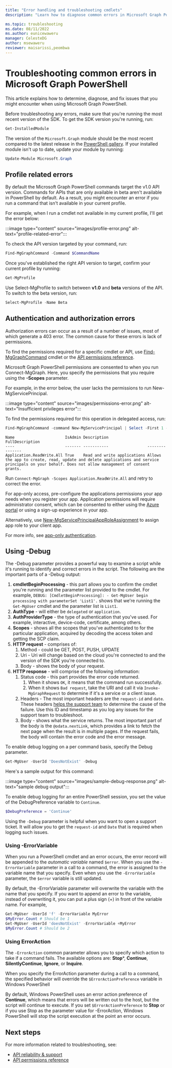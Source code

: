 ```yaml
---
title: "Error handling and troubleshooting cmdlets"
description: "Learn how to diagnose common errors in Microsoft Graph PowerShell"

ms.topic: troubleshooting
ms.date: 08/11/2022
ms.author: eunicewaweru
manager: CelesteDG
author: msewaweru
reviewer: maisarissi,peombwa
---
```


# Troubleshooting common errors in Microsoft Graph PowerShell

This article explains how to determine, diagnose, and fix issues that you might encounter when using Microsoft Graph PowerShell.

Before troubleshooting any errors, make sure that you're running the most recent version of the SDK. To get the SDK version you're running, run:

```powershell
Get-InstalledModule
```

The version of the `Microsoft.Graph` module should be the most recent compared to the latest release in the [PowerShell gallery](https://www.powershellgallery.com/packages/Microsoft.Graph). If your installed module isn't up to date, update your module by running:

```PowerShell
Update-Module Microsoft.Graph
```

## Profile related errors

By default the Microsoft Graph PowerShell commands target the v1.0 API version. Commands for APIs that are only available in beta aren't available in PowerShell by default. As a result, you might encounter an error if you run a command that isn't available in your current profile.

For example, when I run a cmdlet not available in my current profile, I'll get the error below:

:::image type="content" source="images/profile-error.png" alt-text="profile-related-error"::: 

To check the API version targeted by your command, run:

```powershell
Find-MgGraphCommand -Command $CommandName
```

Once you've established the right API version to target, confirm your current profile by running:

```powershell
Get-MgProfile
```

Use Select-MgProfile to switch between **v1.0** and **beta** versions of the API. To switch to the beta version, run:

```powershell
Select-MgProfile -Name Beta
```

## Authentication and authorization errors

Authorization errors can occur as a result of a number of issues, most of which generate a 403 error. The common cause for these errors is lack of permissions.

To find the permissions required for a specific cmdlet or API, use [Find-MgGraphCommand](find-mg-graph-command.md) cmdlet or the [API permissions reference](/graph/permissions-reference).

Microsoft Graph PowerShell permissions are consented to when you run Connect-MgGraph. Here, you specify the permissions that you require using the **-Scopes** parameter.

For example, in the error below, the user lacks the permissions to run New-MgServicePrincipal.

:::image type="content" source="images/permissions-error.png" alt-text="Insufficient privileges error":::

To find the permissions required for this operation in delegated access, run:

```powershell
Find-MgGraphCommand -command New-MgServicePrincipal | Select -First 1 -ExpandProperty Permissions
```

```Output
Name                      IsAdmin Description                 FullDescription
----                      ------- -----------                 ---------------
Application.ReadWrite.All True    Read and write applications Allows the app to create, read, update and delete applications and service principals on your behalf. Does not allow management of consent grants.
```

Run `Connect-MgGraph -Scopes Application.ReadWrite.All` and retry to correct the error.

For app-only access, pre-configure the applications permissions your app needs when you register your app. Application permissions will require administrator consent, which can be consented to either using the [Azure portal](/graph/auth-v2-service) or using a sign-up experience in your app.

Alternatively, use [New-MgServicePrincipalAppRoleAssignment](/powershell/module/microsoft.graph.applications/new-mgserviceprincipalapproleassignment) to assign app role to your client app.

For more info, see [app-only authentication](app-only.md).

## Using -Debug

The -Debug parameter provides a powerful way to examine a script while it's running to identify and correct errors in the script. The following are the important parts of a -Debug output:

1. **cmdletBeginProcessing** - this part allows you to confirm the cmdlet you're running and the parameter list provided to the cmdlet. For example, `DEBUG: [CmdletBeginProcessing]: - Get-MgUser begin processing with parameterSet 'List1'.` shows that we're running the `Get-MgUser` cmdlet and the parameter list is `List1`.
1. **AuthType** - will either be `delegated` or `application`.
1. **AuthProviderType** - the type of authentication that you've used. For example, interactive, device-code, certificate, among others.
1. **Scopes** - shows all the scopes that you've authenticated to for the particular application, acquired by decoding the access token and getting the SCP claim.
1. **HTTP request** - comprises of:
    1. Method - could be GET, POST, PUSH, UPDATE
    1. Uri - Uri will change based on the cloud you're connected to and the version of the SDK you're connected to.
    1. Body - shows the body of your request.
1. **HTTP response** - will comprise of the following information:
    1. Status code - this part provides the error code returned.
        1. When it shows `OK`, it means that the command run successfully.
        1. When it shows `Bad request`, take the URI and call it via `Invoke-MgGraphRequest` to determine if it's a service or a client issue.
    1. Headers - The most important headers are the `request-id` and `date`. These headers [helps the support team](/graph/best-practices-concept#reliability-and-support) to determine the cause of the failure. Use this ID and timestamp as you log any issues for the support team to troubleshoot.
    1. Body - shows what the service returns. The most important part of the body is the `@odata.nextLink`, which provides a link to fetch the next page when the result is in multiple pages. If the request fails, the body will contain the error code and the error message.

To enable debug logging on a per command basis, specify the Debug parameter.

```powershell
Get-MgUser -UserId 'DoesNotExist' -Debug
```

Here's a sample output for this command:

:::image type="content" source="images/sample-debug-response.png" alt-text="sample debug output":::

To enable debug logging for an entire PowerShell session, you set the value of the DebugPreference variable to `Continue`.

```powershell
$DebugPreference = 'Continue'
```

Using the `-Debug` parameter is helpful when you want to open a support ticket. It will allow you to get the `request-id` and `Date` that is required when logging such issues. 

### Using -ErrorVariable

When you run a PowerShell cmdlet and an error occurs, the error record will be appended to the *automatic variable* named `$error`. When you use the `-ErrorVariable` parameter in a call to a command, the error is assigned to the variable name that you specify. Even when you use the `-ErrorVariable` parameter, the `$error` variable is still updated.

By default, the -ErrorVariable parameter will overwrite the variable with the name that you specify. If you want to append an error to the variable, instead of overwriting it, you can put a plus sign (+) in front of the variable name. For example,

```powershell
Get-MgUser -UserId 'f' -ErrorVariable MyError
$MyError.Count # Should be 1
Get-MgUser -UserId 'doesNotExist' -ErrorVariable +MyError
$MyError.Count # Should be 2
```

### Using ErrorAction

The `-ErrorAction` common parameter allows you to specify which action to take if a command fails. The available options are: **Stop***, **Continue**, **SilentlyContinue**, **Ignore**, or **Inquire**.

When you specify the ErrorAction parameter during a call to a command, the specified behavior will override the `$ErrorActionPreference` variable in Windows PowerShell

By default, Windows PowerShell uses an error action preference of **Continue**, which means that errors will be written out to the host, but the script will continue to execute. If you set `$ErrorActionPreference` to **Stop** or if you use Stop as the parameter value for -ErrorAction, Windows PowerShell will stop the script execution at the point an error occurs.

## Next steps

For more information related to troubleshooting, see:

- [API reliability & support](/graph/best-practices-concept#reliability-and-support)
- [API permissions reference](/graph/permissions-reference)
